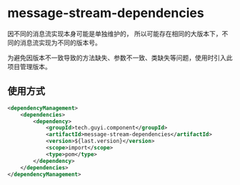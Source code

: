 # message-stream-dependencies

因不同的消息流实现本身可能是单独维护的， 所以可能存在相同的大版本下，不同的消息流实现为不同的版本号。

为避免因版本不一致导致的方法缺失、参数不一致、类缺失等问题，使用时引入此项目管理版本。

## 使用方式

```xml
<dependencyManagement>
    <dependencies>
        <dependency>
            <groupId>tech.guyi.component</groupId>
            <artifactId>message-stream-dependencies</artifactId>
            <version>${last.version}</version>
            <scope>import</scope>
            <type>pom</type>
        </dependency>
    </dependencies>
</dependencyManagement>
```